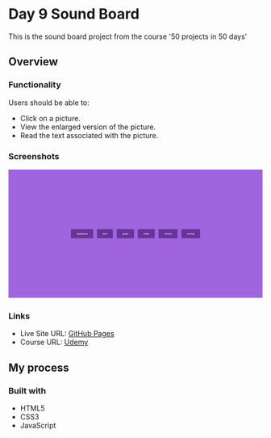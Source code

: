 # Day 9 Sound Board

This is the sound board project from the course '50 projects in 50 days'

## Overview

### Functionality

Users should be able to:

- Click on a picture.
- View the enlarged version of the picture.
- Read the text associated with the picture.

### Screenshots

![](/screenshots/screenshot1.png)

### Links

- Live Site URL: [GitHub Pages](https://aref-akminasi.github.io/day9-sound-board/)
- Course URL: [Udemy](https://www.udemy.com/course/50-projects-50-days/?utm_source=adwords&utm_medium=udemyads&utm_campaign=WebDevelopment_v.PROF_la.EN_cc.ROWMTA-B_ti.8322&utm_content=deal4584&utm_term=_._ag_80869579591_._ad_533999956732_._kw__._de_c_._dm__._pl__._ti_dsa-774930035449_._li_1010752_._pd__._&matchtype=&gclid=EAIaIQobChMI762Pj479_wIVHJeDBx1Z6gqdEAAYASAAEgLTq_D_BwE)

## My process

### Built with

- HTML5
- CSS3
- JavaScript
